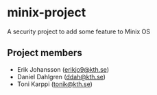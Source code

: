 # minix-project
A security project to add some feature to Minix OS

## Project members

* Erik Johansson (erikjo9@kth.se)
* Daniel Dahlgren (ddah@kth.se)
* Toni Karppi (tonik@kth.se)
